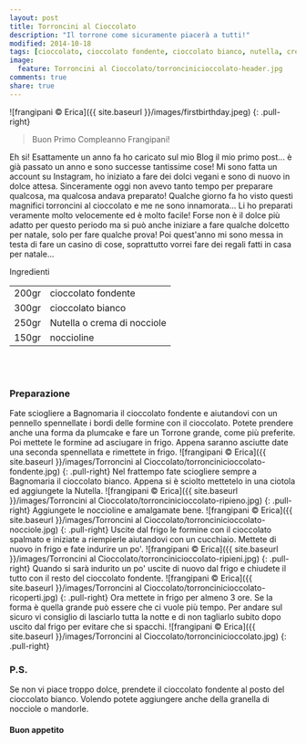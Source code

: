 ```yaml
---
layout: post
title: Torroncini al Cioccolato
description: "Il torrone come sicuramente piacerà a tutti!"
modified: 2014-10-18
tags: [cioccolato, cioccolato fondente, cioccolato bianco, nutella, crema di nocciole, nocciole, torrone, natale]
image:
  feature: Torroncini al Cioccolato/torroncinicioccolato-header.jpg
comments: true
share: true
---
```


![frangipani © Erica]({{ site.baseurl }}/images/firstbirthday.jpeg)
{: .pull-right}

> Buon Primo Compleanno Frangipani!

Eh si! Esattamente un anno fa ho caricato sul mio Blog il mio primo post... è già passato un anno e sono successe tantissime cose! Mi sono fatta un account su Instagram, ho iniziato a fare dei dolci vegani e sono di nuovo in dolce attesa. Sinceramente oggi non avevo tanto tempo per preparare qualcosa, ma qualcosa andava preparato! Qualche giorno fa ho visto questi magnifici torroncini al cioccolato e me ne sono innamorata... Li ho preparati veramente molto velocemente ed è molto facile! Forse non è il dolce più adatto per questo periodo ma si può anche iniziare a fare qualche dolcetto per natale, solo per fare qualche prova! Poi quest'anno mi sono messa in testa di fare un casino di cose, soprattutto vorrei fare dei regali fatti in casa per natale...


<div class="ingredients">
  <div class="ingredients-title">Ingredienti</div>
  <table>
    <tbody>
      </tr>
      <tr>
        <td>200gr</td>
        <td>cioccolato fondente</td>
      </tr>
      <tr>
        <td>300gr</td>
        <td>cioccolato bianco</td>
      </tr>
      <tr>
        <td>250gr</td>
        <td>Nutella o crema di nocciole</td>
      </tr>
      <tr>
        <td>150gr</td>
        <td>noccioline</td>       
      </tr>
    </tbody>
  </table>
  <br></br>
</div>


<h3>
	<font color="grey">
		<i class="icon-cogs"></i>
	</font> Preparazione
</h3>

Fate sciogliere a Bagnomaria il cioccolato fondente e aiutandovi con un pennello spennellate i bordi delle formine con il cioccolato. Potete prendere anche una forma da plumcake e fare un Torrone grande, come più preferite. Poi mettete le formine ad asciugare in frigo. Appena saranno asciutte date una seconda spennellata e rimettete in frigo. 
![frangipani © Erica]({{ site.baseurl }}/images/Torroncini al Cioccolato/torroncinicioccolato-fondente.jpg)
{: .pull-right}
Nel frattempo fate sciogliere sempre a Bagnomaria il cioccolato bianco. Appena si è sciolto mettetelo in una ciotola ed aggiungete la Nutella.
![frangipani © Erica]({{ site.baseurl }}/images/Torroncini al Cioccolato/torroncinicioccolato-ripieno.jpg)
{: .pull-right}
Aggiungete le noccioline e amalgamate bene.
![frangipani © Erica]({{ site.baseurl }}/images/Torroncini al Cioccolato/torroncinicioccolato-nocciole.jpg)
{: .pull-right}
Uscite dal frigo le formine con il cioccolato spalmato e iniziate a riempierle aiutandovi con un cucchiaio. Mettete di nuovo in frigo e fate indurire un po'.
![frangipani © Erica]({{ site.baseurl }}/images/Torroncini al Cioccolato/torroncinicioccolato-ripieni.jpg)
{: .pull-right}
Quando si sarà indurito un po' uscite di nuovo dal frigo e chiudete il tutto con il resto del cioccolato fondente.
![frangipani © Erica]({{ site.baseurl }}/images/Torroncini al Cioccolato/torroncinicioccolato-ricoperti.jpg)
{: .pull-right}
Ora mettete in frigo per almeno 3 ore. Se la forma è quella grande può essere che ci vuole più tempo. Per andare sul sicuro vi consiglio di lasciarlo tutta la notte e di non tagliarlo subito dopo uscito dal frigo per evitare che si spacchi.
![frangipani © Erica]({{ site.baseurl }}/images/Torroncini al Cioccolato/torroncinicioccolato.jpg)
{: .pull-right}

<h3>
  <font color="#FFCC00">
    <i class="icon-lightbulb"></i>
  </font> P.S.
</h3>

Se non vi piace troppo dolce, prendete il cioccolato fondente al posto del cioccolato bianco. Volendo potete aggiungere anche della granella di nocciole o mandorle.

<h4>Buon appetito
  <font color="red">
    <i class="icon-smile"></i>
  </font>
</h4>